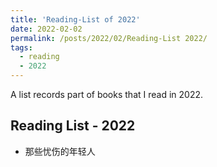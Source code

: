 ```yaml
---
title: 'Reading-List of 2022'
date: 2022-02-02
permalink: /posts/2022/02/Reading-List 2022/
tags:
  - reading
  - 2022
---
```


A list records part of books that I read in 2022.

## Reading List - 2022

- 那些忧伤的年轻人